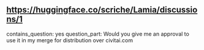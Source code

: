## https://huggingface.co/scriche/Lamia/discussions/1

contains_question: yes
question_part: Would you give me an approval to use it in my merge for distribution over civitai.com